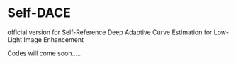 # Self-DACE
official version for Self-Reference Deep Adaptive Curve Estimation for Low-Light Image Enhancement

Codes will come soon.....
